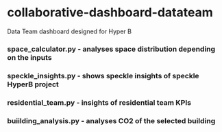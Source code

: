 # collaborative-dashboard-datateam

Data Team dashboard designed for Hyper B 

### space_calculator.py - analyses space distribution depending on the inputs
### speckle_insights.py - shows speckle insights of speckle HyperB project
### residential_team.py - insights of residential team KPIs
### buiilding_analysis.py - analyses CO2 of the selected building
